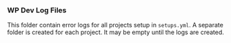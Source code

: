 ### WP Dev Log Files

This folder contain error logs for all projects setup in `setups.yml`. A separate folder is created for each project. 
It may be empty until the logs are created. 
